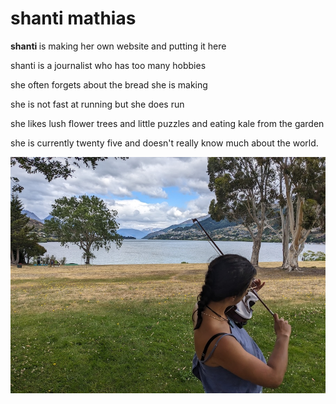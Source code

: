 # shanti mathias
<b> shanti </b> is making her own website and putting it here

shanti is a journalist who has too many hobbies

she often forgets about the bread she is making 

she is not fast at running but she does run  

she likes lush flower trees and little puzzles and eating kale from the garden 

she is currently twenty five and doesn't really know much about the world. 

![Shanti playing viola by Queenstown lake](/assets/shanti_by_lake_resized.jpg)


